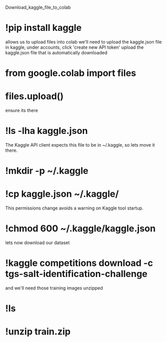  Download_kaggle_file_to_colab

# !pip install kaggle

 allows us to upload files into colab
 we'll need to upload the kaggle.json file
 in kaggle, under accounts, click 'create new API token'
 upload the kaggle.json file that is automatically downloaded

# from google.colab import files
# files.upload()

 ensure its there

# !ls -lha kaggle.json

 The Kaggle API client expects this file to be in ~/.kaggle,
 so lets move it there.

# !mkdir -p ~/.kaggle
# !cp kaggle.json ~/.kaggle/

 This permissions change avoids a warning on Kaggle tool startup.

# !chmod 600 ~/.kaggle/kaggle.json

 lets now download our dataset

# !kaggle competitions download -c tgs-salt-identification-challenge 

and we'll need those training images unzipped

# !ls
# !unzip train.zip

